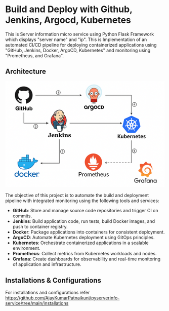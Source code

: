 # Build and Deploy with Github, Jenkins, Argocd, Kubernetes
This is Server information micro service using Python Flask Framework which displays "server name" and "ip".
This is Implementation of an automated CI/CD pipeline for deploying containerized applications using "GitHub, Jenkins, Docker, ArgoCD, Kubernetes" and monitoring using "Prometheus, and Grafana".

## Architecture
![Architecture](images/architecture.png)


The objective of this project is to automate the build and deployment pipeline with integrated monitoring using the following tools and services:
- **GitHub**: Store and manage source code repositories and trigger CI on commits.
- **Jenkins**: Build application code, run tests, build Docker images, and push to container registry.
- **Docker**: Package applications into containers for consistent deployment.
- **ArgoCD**: Automate Kubernetes deployment using GitOps principles.
- **Kubernetes**: Orchestrate containerized applications in a scalable environment.
- **Prometheus**: Collect metrics from Kubernetes workloads and nodes.
- **Grafana**: Create dashboards for observability and real-time monitoring of application and infrastructure.

## Installations & Configurations
For installations and configurations refer 
 https://github.com/AjayKumarPatnaikuni/pyserverinfo-service/tree/main/installations